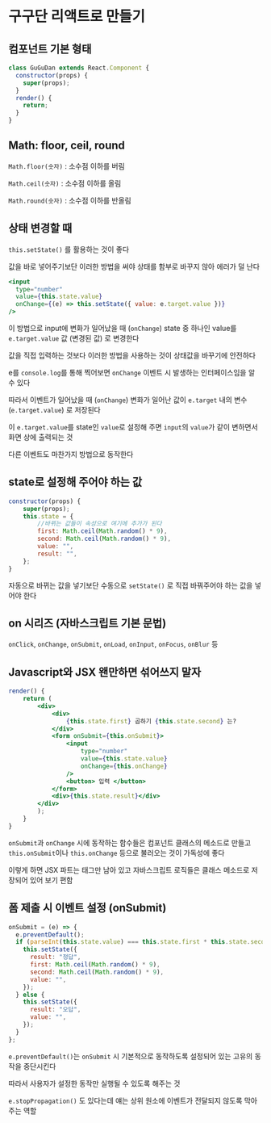 # 구구단 리액트로 만들기

## 컴포넌트 기본 형태

```jsx
class GuGuDan extends React.Component {
  constructor(props) {
    super(props);
  }
  render() {
    return;
  }
}
```

## Math: floor, ceil, round

`Math.floor(숫자)` : 소수점 이하를 버림

`Math.ceil(숫자)` : 소수점 이하를 올림

`Math.round(숫자)` : 소수점 이하를 반올림

## 상태 변경할 때

`this.setState()` 를 활용하는 것이 좋다

값을 바로 넣어주기보단 이러한 방법을 써야 상태를 함부로 바꾸지 않아 에러가 덜 난다

```jsx
<input
  type="number"
  value={this.state.value}
  onChange={(e) => this.setState({ value: e.target.value })}
/>
```

이 방법으로 input에 변화가 일어났을 때 (`onChange`) state 중 하나인 value를 `e.target.value` 값 (변경된 값) 로 변경한다

값을 직접 입력하는 것보다 이러한 방법을 사용하는 것이 상태값을 바꾸기에 안전하다

e를 `console.log`를 통해 찍어보면 `onChange` 이벤트 시 발생하는 인터페이스임을 알 수 있다

따라서 이벤트가 일어났을 때 (`onChange`) 변화가 일어난 값이 `e.target` 내의 변수 (`e.target.value`) 로 저장된다

이 `e.target.value`를 state인 `value`로 설정해 주면 `input`의 `value`가 같이 변하면서 화면 상에 출력되는 것

다른 이벤트도 마찬가지 방법으로 동작한다

## state로 설정해 주어야 하는 값

```jsx
constructor(props) {
	super(props);
	this.state = {
		//바뀌는 값들이 속성으로 여기에 추가가 된다
		first: Math.ceil(Math.random() * 9),
		second: Math.ceil(Math.random() * 9),
		value: "",
		result: "",
	};
}
```

자동으로 바뀌는 값을 넣기보단 수동으로 `setState()` 로 직접 바꿔주어야 하는 값을 넣어야 한다

## on 시리즈 (자바스크립트 기본 문법)

`onClick`, `onChange`, `onSubmit`, `onLoad`, `onInput`, `onFocus`, `onBlur` 등

## Javascript와 JSX 왠만하면 섞어쓰지 말자

```jsx
render() {
	return (
		<div>
			<div>
				{this.state.first} 곱하기 {this.state.second} 는?
			</div>
			<form onSubmit={this.onSubmit}>
				<input
					type="number"
					value={this.state.value}
					onChange={this.onChange}
				/>
				<button> 입력 </button>
			</form>
			<div>{this.state.result}</div>
		</div>
		);
	}
}
```

`onSubmit`과 `onChange` 시에 동작하는 함수들은 컴포넌트 클래스의 메소드로 만들고 `this.onSubmit`이나 `this.onChange` 등으로 불러오는 것이 가독성에 좋다

이렇게 하면 JSX 파트는 태그만 남아 있고 자바스크립트 로직들은 클래스 메소드로 저장되어 있어 보기 편함

## 폼 제출 시 이벤트 설정 (onSubmit)

```jsx
onSubmit = (e) => {
  e.preventDefault();
  if (parseInt(this.state.value) === this.state.first * this.state.second) {
    this.setState({
      result: "정답",
      first: Math.ceil(Math.random() * 9),
      second: Math.ceil(Math.random() * 9),
      value: "",
    });
  } else {
    this.setState({
      result: "오답",
      value: "",
    });
  }
};
```

`e.preventDefault()`는 `onSubmit` 시 기본적으로 동작하도록 설정되어 있는 고유의 동작을 중단시킨다

따라서 사용자가 설정한 동작만 실행될 수 있도록 해주는 것

`e.stopPropagation()` 도 있다는데 얘는 상위 원소에 이벤트가 전달되지 않도록 막아 주는 역할
